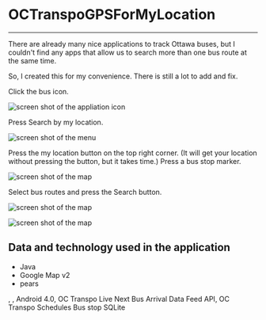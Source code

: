 OCTranspoGPSForMyLocation
=========================


----------------------------------------------------------------------

There are already many nice applications to track Ottawa buses, 
but I couldn't find any apps that allow us to search more than one bus route at the same time. 

So, I created this for my convenience. There is still a lot to add and fix.



Click the bus icon.

![screen shot of the appliation icon](https://raw.github.com/Makkurokurosuke/OCTranspoGPSForMyLocation/master/screenshot/Screenshot_1.png)

Press Search by my location.

![screen shot of the menu](https://raw.github.com/Makkurokurosuke/OCTranspoGPSForMyLocation/master/screenshot/Screenshot_2.png)


Press the my location button on the top right corner. (It will get your location without pressing the button, but it takes time.) Press a bus stop marker.

![screen shot of the map](https://raw.github.com/Makkurokurosuke/OCTranspoGPSForMyLocation/master/screenshot/Screenshot_3.png)

Select bus routes and press the Search button.

![screen shot of the map](https://raw.github.com/Makkurokurosuke/OCTranspoGPSForMyLocation/master/screenshot/Screenshot_4.png)


![screen shot of the map](https://raw.github.com/Makkurokurosuke/OCTranspoGPSForMyLocation/master/screenshot/Screenshot_5.png)


<b>Data and technology used in the application</b>
-------------------------------------------
<ul>
<li>Java</li>
<li>Google Map v2</li>
<li>pears</li>
</ul>
, , Android 4.0, OC Transpo Live Next Bus Arrival Data Feed API, OC Transpo Schedules
Bus stop
SQLite
